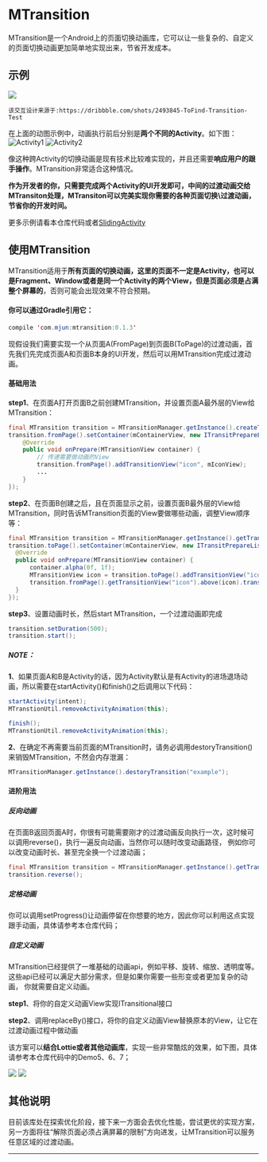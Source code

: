 MTransition
===========================
MTransition是一个Android上的页面切换动画库，它可以让一些复杂的、自定义的页面切换动画更加简单地实现出来，节省开发成本。

## 示例
![](/Introduction/1.gif)

`该交互设计来源于:https://dribbble.com/shots/2493845-ToFind-Transition-Test`  

在上面的动图示例中，动画执行前后分别是**两个不同的Activity**。如下图：  
![](/Introduction/1.png "Activity1") ![](/Introduction/2.png "Activity2")

像这种跨Activity的切换动画是现有技术比较难实现的，并且还需要**响应用户的跟手操作**。MTransition非常适合这种情况。

**作为开发者的你，只需要完成两个Activity的UI开发即可，中间的过渡动画交给MTransiton处理，MTransiton可以完美实现你需要的各种页面切换\过渡动画，节省你的开发时间。**

更多示例请看本仓库代码或者[SlidingActivity](https://github.com/HJ-Money/SlidingActivity)

## 使用MTransition

MTransition适用于**所有页面的切换动画，这里的页面不一定是Activity，也可以是Fragment、Window或者是同一个Activity的两个View，但是页面必须是占满整个屏幕的**，否则可能会出现效果不符合预期。

#### 你可以通过Gradle引用它：
```Java
compile 'com.mjun:mtransition:0.1.3'
```

现假设我们需要实现一个从页面A(FromPage)到页面B(ToPage)的过渡动画，首先我们先完成页面A和页面B本身的UI开发，然后可以用MTransition完成过渡动画。
#### 基础用法

**step1**、在页面A打开页面B之前创建MTransition，并设置页面A最外层的View给MTransition：
```Java
final MTransition transition = MTransitionManager.getInstance().createTransition("example");
transition.fromPage().setContainer(mContainerView, new ITransitPrepareListener() {
    @Override
    public void onPrepare(MTransitionView container) {
        // 传递需要做动画的View
        transition.fromPage().addTransitionView("icon", mIconView);
        ...
    }
});
```

**step2**、在页面B创建之后，且在页面显示之前，设置页面B最外层的View给MTransition，同时告诉MTransition页面的View要做哪些动画，调整View顺序等：
```Java
final MTransition transition = MTransitionManager.getInstance().getTransition("example");
transition.toPage().setContainer(mContainerView, new ITransitPrepareListener() {
  @Override
  public void onPrepare(MTransitionView container) {
      container.alpha(0f, 1f);
      MTransitionView icon = transition.toPage().addTransitionView("icon", mImageView);
      transition.fromPage().getTransitionView("icon").above(icon).transitTo(icon, true);
  }
});
```

**step3**、设置动画时长，然后start MTransition，一个过渡动画即完成
```Java
transition.setDuration(500);
transition.start();
```

##### NOTE：
**1**、如果页面A和B是Activity的话，因为Activity默认是有Activity的进场退场动画，所以需要在startActivity()和finish()之后调用以下代码：
```Java
startActivity(intent);
MTranstionUtil.removeActivityAnimation(this);
```

```Java
finish();
MTranstionUtil.removeActivityAnimation(this);
```

**2**、在确定不再需要当前页面的MTransition时，请务必调用destoryTransition()来销毁MTransition，不然会内存泄漏：
```Java
MTransitionManager.getInstance().destoryTransition("example");
```

#### 进阶用法
##### 反向动画
在页面B返回页面A时，你很有可能需要刚才的过渡动画反向执行一次，这时候可以调用reverse()，执行一遍反向动画，当然你可以随时改变动画路径，
例如你可以改变动画时长、甚至完全换一个过渡动画；
```Java
final MTransition transition = MTransitionManager.getInstance().getTransition("example");
transition.reverse();
```

##### 定格动画
你可以调用setProgress()让动画停留在你想要的地方，因此你可以利用这点实现跟手动画，具体请参考本仓库代码；

##### 自定义动画
MTransition已经提供了一堆基础的动画api，例如平移、旋转、缩放、透明度等。这些api已经可以满足大部分需求，但是如果你需要一些形变或者更加复杂的动画，
你就需要自定义动画。

**step1**、将你的自定义动画View实现ITransitional接口

**step2**、调用replaceBy()接口，将你的自定义动画View替换原本的View，让它在过渡动画过程中做动画

该方案可以**结合Lottie或者其他动画库**，实现一些非常酷炫的效果，如下图，具体请参考本仓库代码中的Demo5、6、7；

![](/Introduction/2.gif) ![](/Introduction/3.gif)

## 其他说明
目前该库处在探索优化阶段，接下来一方面会去优化性能，尝试更优的实现方案，另一方面将往“解除页面必须占满屏幕的限制”方向进发，让MTransition可以服务
任意区域的过渡动画。



--------------------------------
